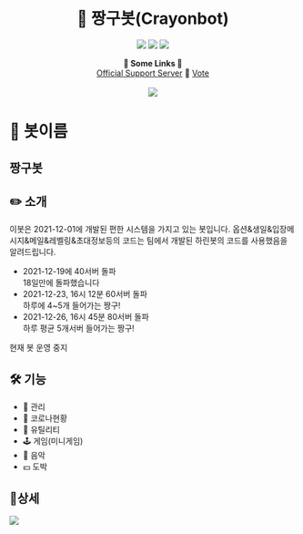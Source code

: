 <h1 align="center">🤖 짱구봇(Crayonbot)</h1>
<p align="center">
    <a href="https://koreanbots.dev/bots/915546504054333450" target="_blank"><img src="https://koreanbots.dev/api/widget/bots/status/915546504054333450.svg?scale=1.0"></a>
    <a href="https://koreanbots.dev/bots/915546504054333450" target="_blank"><img src="https://koreanbots.dev/api/widget/bots/servers/915546504054333450.svg?scale=1.0"></a>
    <a href="https://koreanbots.dev/bots/915546504054333450/vote" target="_blank"><img src="https://koreanbots.dev/api/widget/bots/votes/915546504054333450.svg?scale=1.0"></a>
</p>
<p align="center">
  <b>🔗 Some Links 🔗</b><br>
  <a href="https://discord.gg/Jk6VRvsnqa">Official Support Server</a> 🔗
  <a href="https://koreanbots.dev/bots/915546504054333450/vote">Vote</a>
  <br><br>
  <img src="https://cdn.discordapp.com/attachments/915556934977998879/915638949031055390/93b162fb8e850c1a.png">
</p>

# 📜 봇이름

## 짱구봇

## ✏️ 소개

이봇은 2021-12-01에 개발된 편한 시스템을 가지고 있는 봇입니다.
옵션&생일&입장메시지&메일&레벨링&초대정보등의 코드는 팀에서 개발된
하린봇의 코드를 사용했음을 알려드립니다.
- 2021-12-19에 40서버 돌파<br>
18일만에 돌파했습니다
- 2021-12-23, 16시 12분 60서버 돌파<br>
하루에 4~5개 들어가는 짱구!
- 2021-12-26, 16시 45분 80서버 돌파<br>
하루 평균 5개서버 들어가는 짱구!

현재 봇 운영 중지
## 🛠️ 기능

- 🔰 관리
- 🧬 코로나현황
- 🧰 유틸리티
- 🕹️ 게임(미니게임)
- 🎵 음악
-  💴 도박
## 📌상세

<img src="https://cdn.discordapp.com/attachments/915556934977998879/915598995383017553/8585daca5a66c84e.png">
